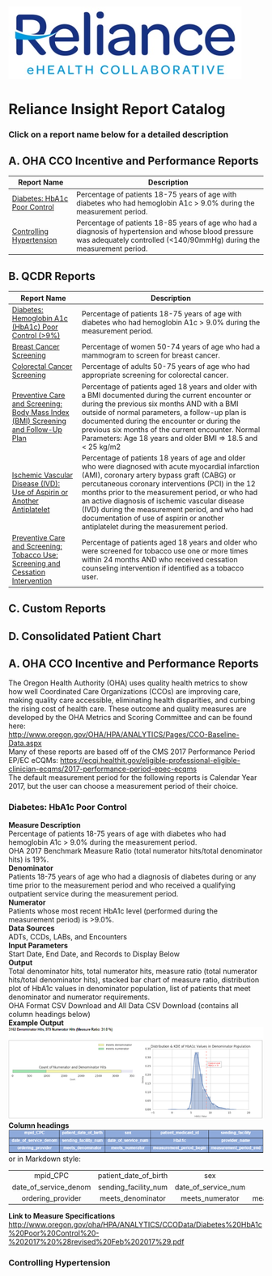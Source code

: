 ![](pictures/reliance_logo.png)

# Reliance Insight Report Catalog

### Click on a report name below for a detailed description
## A. OHA CCO Incentive and Performance Reports
| Report Name    | Description               |
| -------------  |-------------              |
| [Diabetes: HbA1c Poor Control](#diabetes-hba1c-poor-control)        | Percentage of patients 18-75 years of age with diabetes who had hemoglobin A1c > 9.0% during the measurement period.         |
| [Controlling Hypertension](#controlling-hypertension)  | Percentage of patients 18-85 years of age who had a diagnosis of hypertension and whose blood pressure was adequately controlled (<140/90mmHg) during the measurement period.        |

## B. QCDR Reports
| Report Name    | Description               |
| -------------  |-------------              |
| [Diabetes: Hemoglobin A1c (HbA1c) Poor Control (>9%)]()        | Percentage of patients 18-75 years of age with diabetes who had hemoglobin A1c > 9.0% during the measurement period.         |
| [Breast Cancer Screening]() | Percentage of women 50-74 years of age who had a mammogram to screen for breast cancer. |
| [Colorectal Cancer Screening]() | Percentage of adults 50-75 years of age who had appropriate screening for colorectal cancer. |
| [Preventive Care and Screening: Body Mass Index (BMI) Screening and Follow-Up Plan]() | Percentage of patients aged 18 years and older with a BMI documented during the current encounter or during the previous six months AND with a BMI outside of normal parameters, a follow-up plan is documented during the encounter or during the previous six months of the current encounter.  Normal Parameters: Age 18 years and older BMI => 18.5 and < 25 kg/m2 |
| [Ischemic Vascular Disease (IVD): Use of Aspirin or Another Antiplatelet]() | Percentage of patients 18 years of age and older who were diagnosed with acute myocardial infarction (AMI), coronary artery bypass graft (CABG) or percutaneous coronary interventions (PCI) in the 12 months prior to the measurement period, or who had an active diagnosis of ischemic vascular disease (IVD) during the measurement period, and who had documentation of use of aspirin or another antiplatelet during the measurement period. |
| [	Preventive Care and Screening: Tobacco Use: Screening and Cessation Intervention]() | Percentage of patients aged 18 years and older who were screened for tobacco use one or more times within 24 months AND who received cessation counseling intervention if identified as a tobacco user. |

## C. Custom Reports

## D. Consolidated Patient Chart


## A. OHA CCO Incentive and Performance Reports
The Oregon Health Authority (OHA) uses quality health metrics to show how well Coordinated Care Organizations (CCOs) are improving care, making quality care accessible, eliminating health disparities, and curbing the rising cost of health care. These outcome and quality measures are developed by the OHA Metrics and Scoring Committee and can be found here:   
<http://www.oregon.gov/OHA/HPA/ANALYTICS/Pages/CCO-Baseline-Data.aspx>  
Many of these reports are based off of the CMS 2017 Performance Period EP/EC eCQMs: <https://ecqi.healthit.gov/eligible-professional-eligible-clinician-ecqms/2017-performance-period-epec-ecqms>   
The default measurement period for the following reports is Calendar Year 2017, but the user can choose a measurement period of their choice.
### Diabetes: HbA1c Poor Control
**Measure Description**  
Percentage of patients 18-75 years of age with diabetes who had hemoglobin A1c > 9.0% during the measurement period.   
OHA 2017 Benchmark Measure Ratio (total numerator hits/total denominator hits) is 19%.  
**Denominator**  
Patients 18-75 years of age who had a diagnosis of diabetes during or any time prior to the measurement period and who received a qualifying outpatient service during the measurement period.  
**Numerator**  
Patients whose most recent HbA1c level (performed during the measurement period) is >9.0%.  
**Data Sources**  
ADTs, CCDs, LABs, and Encounters   
**Input Parameters**   
Start Date, End Date, and Records to Display Below  
**Output**  
Total denominator hits, total numerator hits, measure ratio (total numerator hits/total denominator hits), stacked bar chart of measure ratio, distribution plot of HbA1c values in denominator population, list of patients that meet denominator and numerator requirements.  
OHA Format CSV Download and All Data CSV Download (contains all column headings below)  
**Example Output**  
![](pictures/diabetes_chart.png)  
**Column headings**  
![](pictures/diabetes_fields.png)  
or in Markdown style:  

| | | | | 
|:-:|:-:|:-:|:-:|
|mpid_CPC|patient_date_of_birth|sex|patient_medicaid_id|sending_facility|
date_of_service_denom|sending_facility_num|date_of_service_num|HbA1c|provider_name|
ordering_provider|meets_denominator|meets_numerator|measurement_period_begin|measurement_period_end|


**Link to Measure Specifications**  
<http://www.oregon.gov/oha/HPA/ANALYTICS/CCOData/Diabetes%20HbA1c%20Poor%20Control%20-%202017%20%28revised%20Feb%202017%29.pdf>

### Controlling Hypertension

